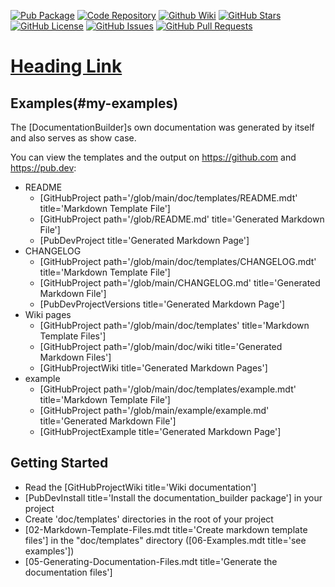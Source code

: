 [//]: # (This file was generated from: doc/templates/README.mdt using the documentation_builder package on: 2021-08-26 20:14:16.836835.)
[![Pub Package](https://img.shields.io/pub/v/fluent_regex)](https://pub.dev/packages/fluent_regex)
[![Code Repository](https://img.shields.io/badge/repository-git%20hub-blue)](https://github.com/efficientyboosters/documentation_builder)
[![Github Wiki](https://img.shields.io/badge/documentation-wiki-blue)](https://github.com/efficientyboosters/documentation_builder/wiki)
[![GitHub Stars](https://img.shields.io/github/stars/efficientyboosters/documentation_builder)](https://github.com/efficientyboosters/documentation_builder/stargazers)
[![GitHub License](https://img.shields.io/github/license/efficientyboosters/documentation_builder)](https://github.com/efficientyboosters/documentation_builder/blob/main/LICENSE)
[![GitHub Issues](https://img.shields.io/github/issues/efficientyboosters/documentation_builder)](https://github.com/efficientyboosters/documentation_builder/issues)
[![GitHub Pull Requests](https://img.shields.io/badge/license-MIT-blue)](https://github.com/efficientyboosters/documentation_builder/pull)

# [Heading Link](#section-i-want)

## Examples(#my-examples)
The [DocumentationBuilder]s own documentation was generated by itself and also serves as show case.

You can view the templates and the output on https://github.com and https://pub.dev:

- README
  - [GitHubProject path='/glob/main/doc/templates/README.mdt' title='Markdown Template File']
  - [GitHubProject path='/glob/README.md' title='Generated Markdown File']
  - [PubDevProject title='Generated Markdown Page']
- CHANGELOG
  - [GitHubProject path='/glob/main/doc/templates/CHANGELOG.mdt' title='Markdown Template File']
  - [GitHubProject path='/glob/main/CHANGELOG.md' title='Generated Markdown File']
  - [PubDevProjectVersions title='Generated Markdown Page']
- Wiki pages
  - [GitHubProject path='/glob/main/doc/templates' title='Markdown Template Files']
  - [GitHubProject path='/glob/main/doc/wiki title='Generated Markdown Files']
  - [GitHubProjectWiki title='Generated Markdown Pages']
- example
  - [GitHubProject path='/glob/main/doc/templates/example.mdt' title='Markdown Template File']
  - [GitHubProject path='/glob/main/example/example.md' title='Generated Markdown File']
  - [GitHubProjectExample title='Generated Markdown Page']

<a name='getting-started'></a>
## Getting Started
- Read the [GitHubProjectWiki title='Wiki documentation']
- [PubDevInstall title='Install the documentation_builder package'] in your project
- Create 'doc/templates' directories in the root of your project
- [02-Markdown-Template-Files.mdt title='Create markdown template files'] in the "doc/templates" directory ([06-Examples.mdt title='see examples'])
- [05-Generating-Documentation-Files.mdt title='Generate the documentation files']